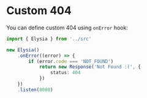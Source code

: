 # Custom 404
You can define custom 404 using `onError` hook:
```typescript
import { Elysia } from '../src'

new Elysia()
    .onError((error) => {
        if (error.code === 'NOT_FOUND')
            return new Response('Not Found :(', {
                status: 404
            })
    })
    .listen(8080)
```
